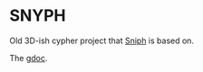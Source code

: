 # SNYPH
Old 3D-ish cypher project that [Sniph](https://snerx.com/sniph "Sniph") is based on.

The [gdoc](https://docs.google.com/spreadsheets/d/1_T345fmOir5hKt-m3lsIV3ANyYbcjf0a2LRDXPchw4k "original gdoc").
